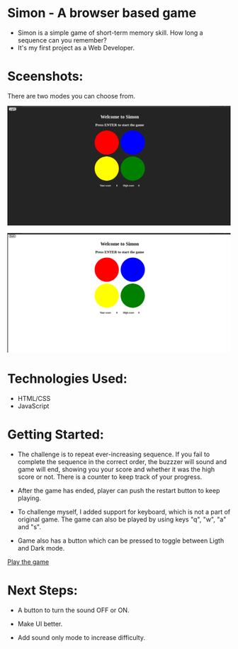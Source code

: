 # Simon - A browser based game

* Simon is a simple game of short-term memory skill. How long a sequence can you remember?
* It's my first project as a Web Developer.

# Sceenshots:

There are two modes you can choose from.

![Dark mode image](images/dark.png)

![Light mode image](images/light.png)

# Technologies Used:

* HTML/CSS
* JavaScript

# Getting Started:

* The challenge is to repeat ever-increasing sequence. If you fail to complete the sequence in the     correct order, the buzzzer will sound and game will end, showing you your score and whether it was the high score or not. There is a counter to keep track of your progress.

* After the game has ended, player can push the restart button to keep playing.

* To challenge myself, I added support for keyboard, which is not a part of original game. The game can also be played by using keys "q", "w", "a" and "s". 

* Game also has a button which can be pressed to toggle between Ligth and Dark mode.


[Play the game](https://vivekrana0.github.io/simon-game/)

# Next Steps:

* A button to turn the sound OFF or ON.

* Make UI better.

* Add sound only mode to increase difficulty.

